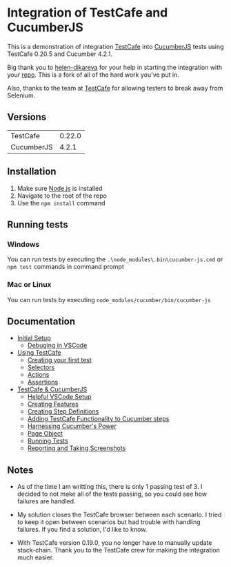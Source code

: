 # Integration of TestCafe and CucumberJS

This is a demonstration of integration [TestCafe](https://github.com/DevExpress/testcafe) into [CucumberJS](https://github.com/cucumber/cucumber-js) tests using TestCafe 0.20.5 and Cucumber 4.2.1.

Big thank you to [helen-dikareva](https://github.com/helen-dikareva/) for your help in starting the integration with your [repo](https://github.com/helen-dikareva/testcafe-cucumber-demo). This is a fork of all of the hard work you've put in. 

Also, thanks to the team at [TestCafe](https://github.com/DevExpress/testcafe) for allowing testers to break away from Selenium.

## Versions
<table>
<tr>
    <td>TestCafe</td>
    <td>0.22.0</td>
</tr>
<tr>
    <td>CucumberJS</td>
    <td>4.2.1</td>
</tr>
</table>

## Installation 

1. Make sure [Node.js](https://nodejs.org/) is installed
2. Navigate to the root of the repo
3. Use the `npm install` command

## Running tests

### Windows
You can run tests by executing the `.\node_modules\.bin\cucumber-js.cmd` or `npm test` commands in command prompt

### Mac or Linux
You can run tests by executing `node_modules/cucumber/bin/cucumber-js`

## Documentation
* [Initial Setup](https://github.com/rquellh/testcafe-cucumber/wiki/Initial-Setup)
  * [Debuging in VSCode](https://github.com/rquellh/testcafe-cucumber/wiki/Debugging-in-VSCode)
* [Using TestCafe](https://github.com/rquellh/testcafe-cucumber/wiki/Using-TestCafe)
  * [Creating your first test](https://github.com/rquellh/testcafe-cucumber/wiki/Creating-your-first-test)
  * [Selectors](https://github.com/rquellh/testcafe-cucumber/wiki/Selectors)
  * [Actions](https://github.com/rquellh/testcafe-cucumber/wiki/Actions)
  * [Assertions](https://github.com/rquellh/testcafe-cucumber/wiki/Assertions)
* [TestCafe & CucumberJS](https://github.com/rquellh/testcafe-cucumber/wiki/TestCafe-&-CucumberJS)
  * [Helpful VSCode Setup](https://github.com/rquellh/testcafe-cucumber/wiki/Helpful-VSCode-Setup)
  * [Creating Features](https://github.com/rquellh/testcafe-cucumber/wiki/Creating-Features)
  * [Creating Step Definitions](https://github.com/rquellh/testcafe-cucumber/wiki/Creating-Step-Definitions)
  * [Adding TestCafe Functionality to Cucumber steps](https://github.com/rquellh/testcafe-cucumber/wiki/Adding-TestCafe-Functionality-to-Cucumber-steps)
  * [Harnessing Cucumber's Power](https://github.com/rquellh/testcafe-cucumber/wiki/Harnessing-Cucumber's-Power)
  * [Page Object](https://github.com/rquellh/testcafe-cucumber/wiki/Page-Object)
  * [Running Tests](https://github.com/rquellh/testcafe-cucumber/wiki/Running-Tests)
  * [Reporting and Taking Screenshots](https://github.com/rquellh/testcafe-cucumber/wiki/Reporting-and-Taking-Screenshots)

## Notes

* As of the time I am writting this, there is only 1 passing test of 3. I decided to not make all of the tests passing, so you could see how failures are handled. 

* My solution closes the TestCafe browser between each scenario. I tried to keep it open between scenarios but had trouble with handling failures. If you find a solution, I'd like to know.

* With TestCafe version 0.19.0, you no longer have to manually update stack-chain. Thank you to the TestCafe crew for making the integration much easier.
